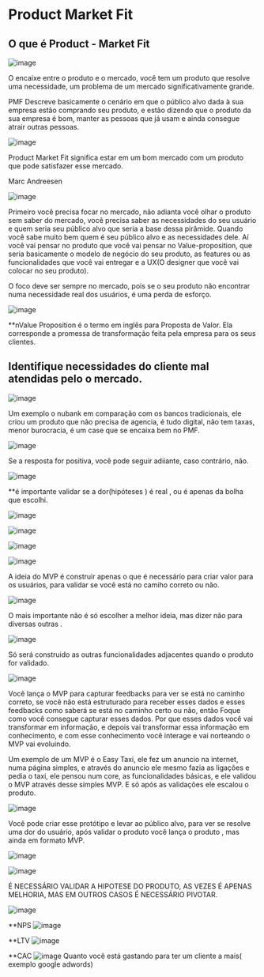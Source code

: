 # Product Market Fit

## O que é Product - Market Fit

![image](https://user-images.githubusercontent.com/52088444/234430837-e07d4f8f-3a94-4789-a64f-49be5b6f1dcc.png)

O encaixe entre o produto e o mercado, você tem um produto que resolve uma necessidade, um problema de um mercado significativamente grande.

PMF Descreve basicamente o cenário em que o público alvo dada à sua empresa estão comprando seu produto, e estão dizendo que o produto da sua empresa é bom, manter as pessoas que já usam e ainda consegue atrair outras pessoas.

![image](https://user-images.githubusercontent.com/52088444/234431290-43710ceb-35ef-4449-ba07-1eec41f26066.png)

Product Market Fit significa estar em um bom mercado com um produto que pode satisfazer esse mercado.

Marc Andreesen


![image](https://user-images.githubusercontent.com/52088444/234431560-eefd563f-a574-4e8f-88da-37a5a4b3f566.png)

Primeiro você precisa focar no mercado, não adianta você olhar o produto sem saber do mercado, você precisa saber as necessidades do seu usuário e quem seria seu público alvo que seria a base dessa pirâmide. Quando você sabe muito bem quem é seu público alvo e as necessidades dele. Aí você vai pensar no produto que você vai pensar no Value-proposition, que seria basicamente o modelo de negócio do seu produto, as features ou as funcionalidades que você vai entregar e a UX(O designer que você vai colocar no seu produto).

O foco deve ser sempre no mercado, pois se o seu produto não encontrar numa necessidade real dos usuários, é uma perda de esforço.

![image](https://user-images.githubusercontent.com/52088444/234432394-bcde647e-7222-4fde-be46-39d9c25bfa73.png)

**nValue Proposition é o termo em inglês para Proposta de Valor. Ela corresponde a promessa de transformação feita pela empresa para os seus clientes.

## Identifique necessidades do cliente mal atendidas pelo o mercado.

![image](https://user-images.githubusercontent.com/52088444/234432699-d56ef555-5179-4a2d-b2f8-65cd9deb11ce.png)

Um exemplo o nubank em comparação com os bancos tradicionais, ele criou um produto que não precisa de agencia, é tudo digital, não tem taxas, menor burocracia, é um case que se encaixa bem no PMF.

![image](https://user-images.githubusercontent.com/52088444/234432891-34c0f3e5-c542-4e4b-b642-63beebc4880a.png)

Se a resposta for positiva, você pode seguir adiiante, caso contrário, não. 

![image](https://user-images.githubusercontent.com/52088444/234432982-3ebfb9c8-23c2-4c17-b4ca-290bc9a5fc65.png)

**é importante validar se a dor(hipóteses ) é real , ou é apenas da bolha que escolhi.

![image](https://user-images.githubusercontent.com/52088444/234433132-6a882d93-47bb-4588-8c3d-41daf4c698c4.png)

![image](https://user-images.githubusercontent.com/52088444/234433189-a90dbef8-cc62-4f7f-84c5-313f7ade9ad0.png)

![image](https://user-images.githubusercontent.com/52088444/234433354-07e60ea4-dfe4-4e74-9271-fd4370fa619b.png)

![image](https://user-images.githubusercontent.com/52088444/234433471-d42c78ff-be45-4ebf-90ae-55662b7836f5.png)

A ideia do MVP é construir apenas o que é necessário para criar valor para os usuários, para validar se você está no camiho correto ou não.

![image](https://user-images.githubusercontent.com/52088444/234433740-6993914e-d011-48c1-895e-d1b9fc28fe1f.png)

O mais importante não é só escolher a melhor ideia, mas dizer não para diversas outras .

![image](https://user-images.githubusercontent.com/52088444/234433854-c1de52d9-76fe-4cce-96f8-5136fb715633.png)

Só será construido as outras funcionalidades adjacentes quando o produto for validado.

![image](https://user-images.githubusercontent.com/52088444/234433940-d09f67d3-f39d-4fb7-816d-31c120edfd7d.png)

Você lança o MVP para capturar feedbacks para ver se está no caminho correto, se você não está estruturado para receber esses dados e esses feedbacks como saberá se está no caminho certo ou não, então Foque como você consegue capturar esses dados. Por que esses dados você vai transformar em informação, e depois vai transformar essa informação em conhecimento, e com esse conhecimento você interage e vai norteando o MVP vai evoluindo.

Um exemplo de um MVP é o Easy Taxi, ele fez um anuncio na internet, numa página simples, e através do anuncio ele mesmo fazia as ligações e pedia o taxi, ele pensou num core, as funcionalidades básicas, e ele validou o MVP através desse simples MVP. E só após as validações ele escalou o produto.


![image](https://user-images.githubusercontent.com/52088444/234434959-1e9d8ea2-dd93-4a65-8e26-02b1f76d3bf3.png)

Você pode criar esse protótipo e levar ao público alvo, para ver se resolve uma dor do usuário, após validar o produto você lança o produto , mas ainda em formato MVP.

![image](https://user-images.githubusercontent.com/52088444/234435091-fa3a60cd-bfa8-421a-8a5b-1d3797ee4edf.png)

![image](https://user-images.githubusercontent.com/52088444/234435123-fb015234-b45a-4013-a3bd-0956c4d56876.png)

É NECESSÁRIO VALIDAR A HIPOTESE DO PRODUTO, AS VEZES É APENAS MELHORIA, MAS EM OUTROS CASOS É NECESSÁRIO PIVOTAR.

![image](https://user-images.githubusercontent.com/52088444/234435256-f8ea5e43-51dc-46c2-aad2-51095b9a233d.png)


**NPS
![image](https://user-images.githubusercontent.com/52088444/234435305-6b825ed1-e8dd-4e1c-9c04-92701a46024f.png)

**LTV
![image](https://user-images.githubusercontent.com/52088444/234435361-85157d86-08f1-45ef-833d-a00f6c134f66.png)

**CAC
![image](https://user-images.githubusercontent.com/52088444/234435421-4cfb77c1-4e41-4901-b7b4-4feb9834f178.png)
Quanto você está gastando para ter um cliente a mais( exemplo google adwords)


































